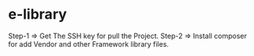 # e-library
Step-1 => Get The SSH key for pull the Project.
Step-2 => Install composer for add Vendor and other Framework library files.
